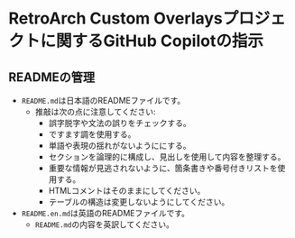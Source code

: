 # RetroArch Custom Overlaysプロジェクトに関するGitHub Copilotの指示

## READMEの管理

- `README.md`は日本語のREADMEファイルです。
  - 推敲は次の点に注意してください:
    - 誤字脱字や文法の誤りをチェックする。
    - ですます調を使用する。
    - 単語や表現の揺れがないようににする。
    - セクションを論理的に構成し、見出しを使用して内容を整理する。
    - 重要な情報が見逃されないように、箇条書きや番号付きリストを使用する。
    - HTMLコメントはそのままにしてください。
    - テーブルの構造は変更しないようにしてください。
- `README.en.md`は英語のREADMEファイルです。
  - `README.md`の内容を英訳してください。